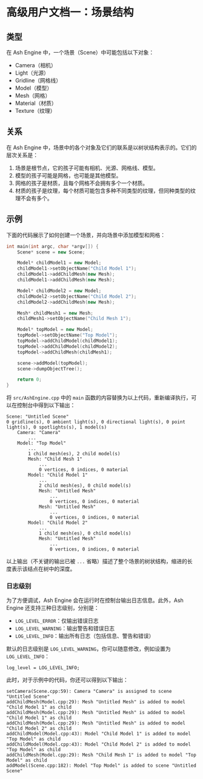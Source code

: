 # 高级用户文档一：场景结构

## 类型

在 Ash Engine 中，一个场景（Scene）中可能包括以下对象：

* Camera（相机）
* Light（光源）
* Gridline（网格线）
* Model（模型）
* Mesh（网格）
* Material（材质）
* Texture（纹理）

## 关系

在 Ash Engine 中，场景中的各个对象及它们的联系是以树状结构表示的。它们的层次关系是：

1. 场景是根节点，它的孩子可能有相机、光源、网格线、模型。
2. 模型的孩子可能是网格，也可能是其他模型。
3. 网格的孩子是材质，且每个网格不会拥有多个一个材质。
4. 材质的孩子是纹理，每个材质可能包含多种不同类型的纹理，但同种类型的纹理不会有多个。

## 示例

下面的代码展示了如何创建一个场景，并向场景中添加模型和网格：

```cpp
int main(int argc, char *argv[]) {
    Scene* scene = new Scene;

    Model* childModel1 = new Model;
    childModel1->setObjectName("Child Model 1");
    childModel1->addChildMesh(new Mesh);
    childModel1->addChildMesh(new Mesh);

    Model* childModel2 = new Model;
    childModel2->setObjectName("Child Model 2");
    childModel2->addChildMesh(new Mesh);

    Mesh* childMesh1 = new Mesh;
    childMesh1->setObjectName("Child Mesh 1");

    Model* topModel = new Model;
    topModel->setObjectName("Top Model");
    topModel->addChildModel(childModel1);
    topModel->addChildModel(childModel2);
    topModel->addChildMesh(childMesh1);

    scene->addModel(topModel);
    scene->dumpObjectTree();

    return 0;
}
```

将 `src/AshEngine.cpp` 中的 `main` 函数的内容替换为以上代码，重新编译执行，可以在控制台中得到以下输出：

```
Scene: "Untitled Scene"
0 gridline(s), 0 ambient light(s), 0 directional light(s), 0 point light(s), 0 spotlights(s), 1 model(s)
    Camera: "Camera"
        ...
    Model: "Top Model"
        ...
        1 child mesh(es), 2 child model(s)
        Mesh: "Child Mesh 1"
            ...
            0 vertices, 0 indices, 0 material
        Model: "Child Model 1"
            ...
            2 child mesh(es), 0 child model(s)
            Mesh: "Untitled Mesh"
                ...
                0 vertices, 0 indices, 0 material
            Mesh: "Untitled Mesh"
                ...
                0 vertices, 0 indices, 0 material
        Model: "Child Model 2"
            ...
            1 child mesh(es), 0 child model(s)
            Mesh: "Untitled Mesh"
                ...
                0 vertices, 0 indices, 0 material
```

以上输出（不关键的输出已被 `...` 省略）描述了整个场景的树状结构，缩进的长度表示该结点在树中的深度。

### 日志级别

为了方便调试，Ash Engine 会在运行时在控制台输出日志信息。此外，Ash Engine 还支持三种日志级别，分别是：

* `LOG_LEVEL_ERROR`：仅输出错误日志
* `LOG_LEVEL_WARNING`：输出警告和错误日志
* `LOG_LEVEL_INFO`：输出所有日志（包括信息、警告和错误）

默认的日志级别是 `LOG_LEVEL_WARNING`，你可以随意修改，例如设置为 `LOG_LEVEL_INFO`：

```
log_level = LOG_LEVEL_INFO;
```

此时，对于示例中的代码，你还可以得到以下输出：

```
setCamera(Scene.cpp:59): Camera "Camera" is assigned to scene "Untitled Scene"
addChildMesh(Model.cpp:29): Mesh "Untitled Mesh" is added to model "Child Model 1" as child
addChildMesh(Model.cpp:29): Mesh "Untitled Mesh" is added to model "Child Model 1" as child
addChildMesh(Model.cpp:29): Mesh "Untitled Mesh" is added to model "Child Model 2" as child
addChildModel(Model.cpp:43): Model "Child Model 1" is added to model "Top Model" as child
addChildModel(Model.cpp:43): Model "Child Model 2" is added to model "Top Model" as child
addChildMesh(Model.cpp:29): Mesh "Child Mesh 1" is added to model "Top Model" as child
addModel(Scene.cpp:182): Model "Top Model" is added to scene "Untitled Scene"
```
